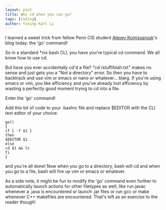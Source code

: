 ```yaml
---
layout: post
title: Why cd when you can go?
tags: [Coding]
author: Yining Karl Li
---
```


I learned a sweet trick from fellow Penn CIS student [Alexey Komissarouk](http://alexeymk.com/)'s blog today\: the 'go' command!

So in a standard \*nix bash CLI, you have you're typical cd command. We all know how to use cd.

But have you ever accidentally cd'd a file? "cd /stuff/blah.txt" makes no sense and just gets you a "Not a directory" error. So then you have to backtrack and use vim or emacs or nano or whatever... blarg. If you're using emacs or vim, you like efficiency and you've already lost efficiency by wasting a perfectly good moment trying to cd into a file.

Enter the 'go' command!

Add this bit of code to your .bashrc file and replace $EDITOR with the CLI text editor of your choice:

    go()
    {
    if [ -f $1 ]
    then
    $EDITOR $1
    else
    cd $1 && ls
    fi
    }

and you're all done! Now when you go to a directory, bash will cd and when you go to a file, bash will fire up vim or emacs or whatever.

As a side note, it might be fun to modify the 'go' command even further to automatically launch actions for other filetypes as well, like run javac whenever a .java is encountered or launch .jar files or run gcc or make whenever C++ makefiles are encountered. That's left as an exercise to the reader though!
